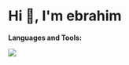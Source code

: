 # Hi 👋, I'm ebrahim



**Languages and Tools:**

<p>
  <a href="https://skillicons.dev">
    <img src="https://skillicons.dev/icons?i=git" />
  </a>
</p>



